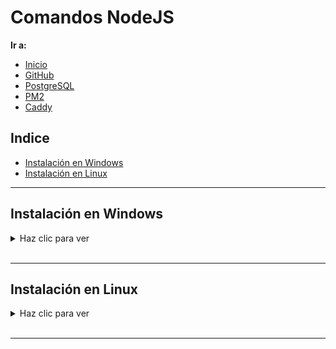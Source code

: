 # Comandos NodeJS

**Ir a:**

- [Inicio](./README.md)
- [GitHub](./GitHub.md)
- [PostgreSQL](./PostgreSQL.md)
- [PM2](./PM2.md)
- [Caddy](./Caddy.md)

## Indice

- [Instalación en Windows](#instalación-en-windows)
- [Instalación en Linux](#instalación-en-linux)

---

## <a id="instalación-en-windows"></a>**Instalación en Windows**

<details>
<summary>Haz clic para ver</summary>

### Descarga Schniz:

```powershell
winget install Schniz.fnm
```

### Reinicia el terminal y instala Node.js:

```powershell
fnm install 22
```

### Abre el profile:

```powershell
notepad $PROFILE
```

### Si no tienes un profile créalo:

```powershell
New-Item -Path $PROFILE -Type File -Force
```

### Agrega en el profile para la configuración automática:

```powershell
fnm env --use-on-cd | Out-String | Invoke-Expression
```

### Reinicia y verifica q se instalo:

```powershell
node -v
```

```powershell
npm -v
```

```powershell
fnm list
```

### Descarga y instala PNPM:

```powershell
corepack enable pnpm
```

### Reinicia y verifica que se instalo:

```powershell
pnpm -v
```

<br>

## Opcional

### Encuentra la ubicación de `fnm.exe` y agrégalo al path:

Agregar al path la ruta que aparece cuando ejecutas el comando:

```powershell
Get-Command fnm
```

### Verifica si instalo Node:

```powershell
node -v
```

### Verifica si instalo PNPM:

```powershell
pnpm -v
```

</details>

<br>

---

## <a id="instalación-en-linux"></a>**Instalación en Linux**

<details>
<summary>Haz clic para ver</summary>

### Instalar FNM:

```powershell
curl -o- https://fnm.vercel.app/install | bash
```

```powershell
ls /root/.local/share/fnm
```

```powershell
source /root/.bashrc
```

```powershell
fnm --version
```

###  Instalar Node v22

```powershell
fnm install 22
```

### Instalar PNPM:

```powershell
corepack enable pnpm
```

### Configurar entorno para PNPM:

```powershell
pnpm setup
```

### Recargar la configuración de Bash:

```powershell
source ~/.bashrc
```

### Verifica la instalación de Node.js

```powershell
node -v
```

### Verifica la instalación de PNPM

```powershell
pnpm -v
```

</details>

<br>

---